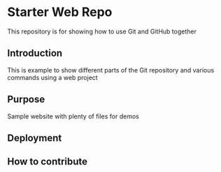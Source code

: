 # Starter Web Repo

This repository is for showing how to use Git and GitHub together

## Introduction

This is example to show different parts of the Git repository and various commands using a web project

## Purpose

Sample website with plenty of files for demos

## Deployment

## How to contribute